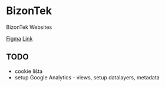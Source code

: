 # BizonTek

BizonTek Websites

[Figma](https://www.figma.com/file/hCPscxS55HRrbqnbrkKTGT/BizonTek?node-id=0-1&t=lH06WjwFYGRt3o30-0)
[Link](https://www.bizontek.cz)

## TODO

- cookie lišta
- setup Google Analytics - views, setup datalayers, metadata

